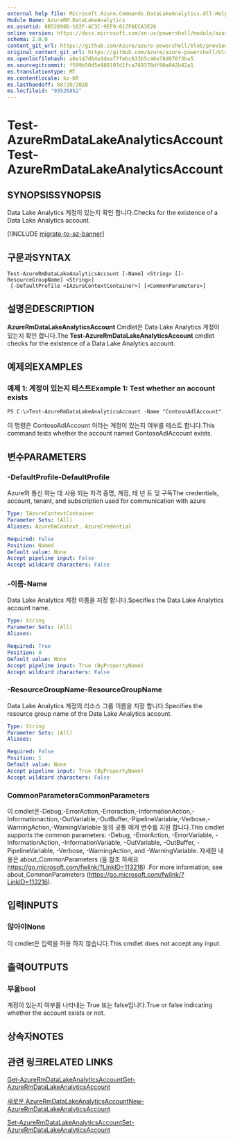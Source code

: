 ```yaml
---
external help file: Microsoft.Azure.Commands.DataLakeAnalytics.dll-Help.xml
Module Name: AzureRM.DataLakeAnalytics
ms.assetid: 0B52890D-102F-4C3C-9EF9-017F6ECA3E26
online version: https://docs.microsoft.com/en-us/powershell/module/azurerm.datalakeanalytics/test-azurermdatalakeanalyticsaccount
schema: 2.0.0
content_git_url: https://github.com/Azure/azure-powershell/blob/preview/src/ResourceManager/DataLakeAnalytics/Commands.DataLakeAnalytics/help/Test-AzureRmDataLakeAnalyticsAccount.md
original_content_git_url: https://github.com/Azure/azure-powershell/blob/preview/src/ResourceManager/DataLakeAnalytics/Commands.DataLakeAnalytics/help/Test-AzureRmDataLakeAnalyticsAccount.md
ms.openlocfilehash: a6e147d64a1dea77febc833b5c46e78d070f3ba5
ms.sourcegitcommit: f599b50d5e980197d1fca769378df90a842b42a1
ms.translationtype: MT
ms.contentlocale: ko-KR
ms.lasthandoff: 08/20/2020
ms.locfileid: "93526852"
---
```

# <span data-ttu-id="d6b56-101">Test-AzureRmDataLakeAnalyticsAccount</span><span class="sxs-lookup"><span data-stu-id="d6b56-101">Test-AzureRmDataLakeAnalyticsAccount</span></span>

## <span data-ttu-id="d6b56-102">SYNOPSIS</span><span class="sxs-lookup"><span data-stu-id="d6b56-102">SYNOPSIS</span></span>
<span data-ttu-id="d6b56-103">Data Lake Analytics 계정이 있는지 확인 합니다.</span><span class="sxs-lookup"><span data-stu-id="d6b56-103">Checks for the existence of a Data Lake Analytics account.</span></span>

[!INCLUDE [migrate-to-az-banner](../../includes/migrate-to-az-banner.md)]

## <span data-ttu-id="d6b56-104">구문과</span><span class="sxs-lookup"><span data-stu-id="d6b56-104">SYNTAX</span></span>

```
Test-AzureRmDataLakeAnalyticsAccount [-Name] <String> [[-ResourceGroupName] <String>]
 [-DefaultProfile <IAzureContextContainer>] [<CommonParameters>]
```

## <span data-ttu-id="d6b56-105">설명은</span><span class="sxs-lookup"><span data-stu-id="d6b56-105">DESCRIPTION</span></span>
<span data-ttu-id="d6b56-106">**AzureRmDataLakeAnalyticsAccount** Cmdlet은 Data Lake Analytics 계정이 있는지 확인 합니다.</span><span class="sxs-lookup"><span data-stu-id="d6b56-106">The **Test-AzureRmDataLakeAnalyticsAccount** cmdlet checks for the existence of a Data Lake Analytics account.</span></span>

## <span data-ttu-id="d6b56-107">예제의</span><span class="sxs-lookup"><span data-stu-id="d6b56-107">EXAMPLES</span></span>

### <span data-ttu-id="d6b56-108">예제 1: 계정이 있는지 테스트</span><span class="sxs-lookup"><span data-stu-id="d6b56-108">Example 1: Test whether an account exists</span></span>
```
PS C:\>Test-AzureRmDataLakeAnalyticsAccount -Name "ContosoAdlAccount"
```

<span data-ttu-id="d6b56-109">이 명령은 ContosoAdlAccount 이라는 계정이 있는지 여부를 테스트 합니다.</span><span class="sxs-lookup"><span data-stu-id="d6b56-109">This command tests whether the account named ContosoAdlAccount exists.</span></span>

## <span data-ttu-id="d6b56-110">변수</span><span class="sxs-lookup"><span data-stu-id="d6b56-110">PARAMETERS</span></span>

### <span data-ttu-id="d6b56-111">-DefaultProfile</span><span class="sxs-lookup"><span data-stu-id="d6b56-111">-DefaultProfile</span></span>
<span data-ttu-id="d6b56-112">Azure와 통신 하는 데 사용 되는 자격 증명, 계정, 테 넌 트 및 구독</span><span class="sxs-lookup"><span data-stu-id="d6b56-112">The credentials, account, tenant, and subscription used for communication with azure</span></span>

```yaml
Type: IAzureContextContainer
Parameter Sets: (All)
Aliases: AzureRmContext, AzureCredential

Required: False
Position: Named
Default value: None
Accept pipeline input: False
Accept wildcard characters: False
```

### <span data-ttu-id="d6b56-113">-이름</span><span class="sxs-lookup"><span data-stu-id="d6b56-113">-Name</span></span>
<span data-ttu-id="d6b56-114">Data Lake Analytics 계정 이름을 지정 합니다.</span><span class="sxs-lookup"><span data-stu-id="d6b56-114">Specifies the Data Lake Analytics account name.</span></span>

```yaml
Type: String
Parameter Sets: (All)
Aliases: 

Required: True
Position: 0
Default value: None
Accept pipeline input: True (ByPropertyName)
Accept wildcard characters: False
```

### <span data-ttu-id="d6b56-115">-ResourceGroupName</span><span class="sxs-lookup"><span data-stu-id="d6b56-115">-ResourceGroupName</span></span>
<span data-ttu-id="d6b56-116">Data Lake Analytics 계정의 리소스 그룹 이름을 지정 합니다.</span><span class="sxs-lookup"><span data-stu-id="d6b56-116">Specifies the resource group name of the Data Lake Analytics account.</span></span>

```yaml
Type: String
Parameter Sets: (All)
Aliases: 

Required: False
Position: 1
Default value: None
Accept pipeline input: True (ByPropertyName)
Accept wildcard characters: False
```

### <span data-ttu-id="d6b56-117">CommonParameters</span><span class="sxs-lookup"><span data-stu-id="d6b56-117">CommonParameters</span></span>
<span data-ttu-id="d6b56-118">이 cmdlet은-Debug,-ErrorAction,-Erroraction,-InformationAction,-Informationaction,-OutVariable,-OutBuffer,-PipelineVariable,-Verbose,-WarningAction,-WarningVariable 등의 공통 매개 변수를 지원 합니다.</span><span class="sxs-lookup"><span data-stu-id="d6b56-118">This cmdlet supports the common parameters: -Debug, -ErrorAction, -ErrorVariable, -InformationAction, -InformationVariable, -OutVariable, -OutBuffer, -PipelineVariable, -Verbose, -WarningAction, and -WarningVariable.</span></span> <span data-ttu-id="d6b56-119">자세한 내용은 about_CommonParameters (을 참조 하세요 https://go.microsoft.com/fwlink/?LinkID=113216) .</span><span class="sxs-lookup"><span data-stu-id="d6b56-119">For more information, see about_CommonParameters (https://go.microsoft.com/fwlink/?LinkID=113216).</span></span>

## <span data-ttu-id="d6b56-120">입력</span><span class="sxs-lookup"><span data-stu-id="d6b56-120">INPUTS</span></span>

### <span data-ttu-id="d6b56-121">않아야</span><span class="sxs-lookup"><span data-stu-id="d6b56-121">None</span></span>
<span data-ttu-id="d6b56-122">이 cmdlet은 입력을 허용 하지 않습니다.</span><span class="sxs-lookup"><span data-stu-id="d6b56-122">This cmdlet does not accept any input.</span></span>

## <span data-ttu-id="d6b56-123">출력</span><span class="sxs-lookup"><span data-stu-id="d6b56-123">OUTPUTS</span></span>

### <span data-ttu-id="d6b56-124">부울</span><span class="sxs-lookup"><span data-stu-id="d6b56-124">bool</span></span>
<span data-ttu-id="d6b56-125">계정이 있는지 여부를 나타내는 True 또는 false입니다.</span><span class="sxs-lookup"><span data-stu-id="d6b56-125">True or false indicating whether the account exists or not.</span></span>

## <span data-ttu-id="d6b56-126">상속자</span><span class="sxs-lookup"><span data-stu-id="d6b56-126">NOTES</span></span>

## <span data-ttu-id="d6b56-127">관련 링크</span><span class="sxs-lookup"><span data-stu-id="d6b56-127">RELATED LINKS</span></span>

[<span data-ttu-id="d6b56-128">Get-AzureRmDataLakeAnalyticsAccount</span><span class="sxs-lookup"><span data-stu-id="d6b56-128">Get-AzureRmDataLakeAnalyticsAccount</span></span>](./Get-AzureRmDataLakeAnalyticsAccount.md)

[<span data-ttu-id="d6b56-129">새로운 AzureRmDataLakeAnalyticsAccount</span><span class="sxs-lookup"><span data-stu-id="d6b56-129">New-AzureRmDataLakeAnalyticsAccount</span></span>](./New-AzureRmDataLakeAnalyticsAccount.md)

[<span data-ttu-id="d6b56-130">Set-AzureRmDataLakeAnalyticsAccount</span><span class="sxs-lookup"><span data-stu-id="d6b56-130">Set-AzureRmDataLakeAnalyticsAccount</span></span>](./Set-AzureRmDataLakeAnalyticsAccount.md)


